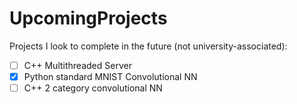 # UpcomingProjects
Projects I look to complete in the future (not university-associated):

 - [ ] C++ Multithreaded Server
 - [x] Python standard MNIST Convolutional NN
 - [ ] C++ 2 category convolutional NN
